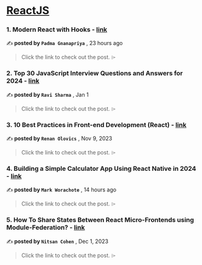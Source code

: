 
<h1><a href=https://medium.com/tag/reactjs/recommended target="_blank" rel="noopener noreferrer">ReactJS</a></h1>
<h3>1. Modern React with Hooks - <a href=https://medium.com/@padmagnanapriya/modern-react-with-hooks-e2fb4eaaa1d8?source=tag_recommended_feed---------0-84----------reactjs----------22f586b3_3489_4d87_b898_f7c360bfaa14------- target="_blank" rel="noopener noreferrer">link</a></h3>

✍️ **posted by `Padma Gnanapriya`** <date> , 23 hours ago</date>

<blockquote>Click the link to check out the post. ⌲</blockquote>

<h3>2. Top 30 JavaScript Interview Questions and Answers for 2024 - <a href=https://medium.com/@javascriptcentric/top-30-javascript-interview-questions-and-answers-for-2024-7f1e2d1d0638?source=tag_recommended_feed---------1-107----------reactjs----------22f586b3_3489_4d87_b898_f7c360bfaa14------- target="_blank" rel="noopener noreferrer">link</a></h3>

✍️ **posted by `Ravi Sharma`** <date> , Jan 1</date>

<blockquote>Click the link to check out the post. ⌲</blockquote>

<h3>3. 10 Best Practices in Front-end Development (React) - <a href=https://medium.com/@renanolovics/10-best-practices-in-front-end-development-react-5277a671e2df?source=tag_recommended_feed---------2-85----------reactjs----------22f586b3_3489_4d87_b898_f7c360bfaa14------- target="_blank" rel="noopener noreferrer">link</a></h3>

✍️ **posted by `Renan Olovics`** <date> , Nov 9, 2023</date>

<blockquote>Click the link to check out the post. ⌲</blockquote>

<h3>4. Building a Simple Calculator App Using React Native in 2024 - <a href=https://medium.com/@worachote/building-a-simple-calculator-app-using-react-native-e58bc5fe7da1?source=tag_recommended_feed---------3-84----------reactjs----------22f586b3_3489_4d87_b898_f7c360bfaa14------- target="_blank" rel="noopener noreferrer">link</a></h3>

✍️ **posted by `Mark Worachote`** <date> , 14 hours ago</date>

<blockquote>Click the link to check out the post. ⌲</blockquote>

<h3>5. How To Share States Between React Micro-Frontends using Module-Federation? - <a href=https://medium.com/bitsrc/how-to-share-state-between-react-micro-frontends-using-module-federation-f3762996c208?source=tag_recommended_feed---------4-107----------reactjs----------22f586b3_3489_4d87_b898_f7c360bfaa14------- target="_blank" rel="noopener noreferrer">link</a></h3>

✍️ **posted by `Nitsan Cohen`** <date> , Dec 1, 2023</date>

<blockquote>Click the link to check out the post. ⌲</blockquote>


